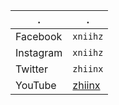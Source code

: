 | . | . |
| --- | --- |
| Facebook | `xniihz` |
| Instagram | `xniihz` |
| Twitter | `zhiinx` |
| YouTube | [zhiinx](https://www.youtube.com/channel/UC-DZQSU_xekYDnhlEO6UY5A) |
